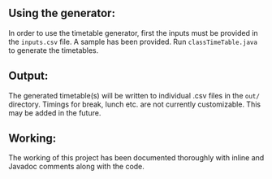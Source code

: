 ## Using the generator:
In order to use the timetable generator, first the inputs must be provided in the `inputs.csv` file. A sample has been provided. Run `classTimeTable.java` to generate the timetables.
## Output:
The generated timetable(s) will be written to individual .csv files in the `out/` directory. Timings for break, lunch etc. are not currently customizable. This may be added in the future.

## Working:
The working of this project has been documented thoroughly with inline and Javadoc comments along with the code.